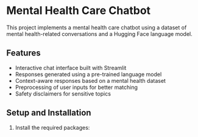 # Mental Health Care Chatbot

This project implements a mental health care chatbot using a dataset of mental health-related conversations and a Hugging Face language model.

## Features

- Interactive chat interface built with Streamlit
- Responses generated using a pre-trained language model
- Context-aware responses based on a mental health dataset
- Preprocessing of user inputs for better matching
- Safety disclaimers for sensitive topics

## Setup and Installation

1. Install the required packages: